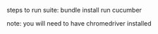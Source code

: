 steps to run suite:
bundle install
run cucumber

note: you will need to have chromedriver installed
